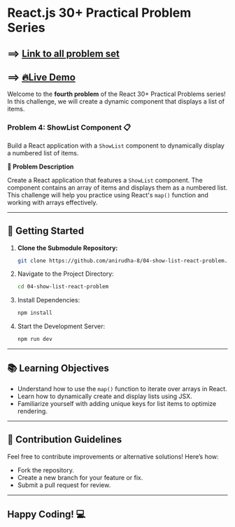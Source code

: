 # React.js 30+ Practical Problem Series

## ==> [Link to all problem set](https://github.com/anirudha-8/react.js-practical-problems.git)

## ==> [🔥Live Demo](https://04-show-list-react-problem.vercel.app/)

Welcome to the **fourth problem** of the React 30+ Practical Problems series! In this challenge, we will create a dynamic component that displays a list of items.

### Problem 4: ShowList Component 📋

Build a React application with a `ShowList` component to dynamically display a numbered list of items.

**📝 Problem Description**

Create a React application that features a `ShowList` component. The component contains an array of items and displays them as a numbered list. This challenge will help you practice using React's `map()` function and working with arrays effectively.

---

## 🚀 Getting Started

1. **Clone the Submodule Repository:**

    ```bash
    git clone https://github.com/anirudha-8/04-show-list-react-problem.git
    ```

2. Navigate to the Project Directory:

    ```bash
    cd 04-show-list-react-problem
    ```

3. Install Dependencies:

    ```bash
    npm install
    ```

4. Start the Development Server:

    ```bash
    npm run dev
    ```

---

## 📚 Learning Objectives

- Understand how to use the `map()` function to iterate over arrays in React.
- Learn how to dynamically create and display lists using JSX.
- Familiarize yourself with adding unique keys for list items to optimize rendering.

---

## 🤝 Contribution Guidelines

Feel free to contribute improvements or alternative solutions! Here’s how:

- Fork the repository.
- Create a new branch for your feature or fix.
- Submit a pull request for review.

---

## Happy Coding! 💻
